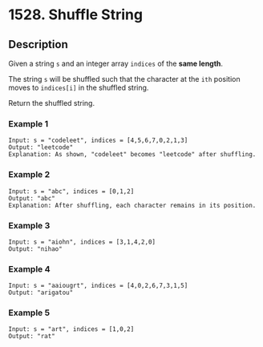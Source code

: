 # 1528. Shuffle String

## Description

Given a string `s` and an integer array `indices` of the **same length**.

The string `s` will be shuffled such that the character at the `ith` position moves to `indices[i]` in the shuffled string.

Return the shuffled string.

### Example 1

```
Input: s = "codeleet", indices = [4,5,6,7,0,2,1,3]
Output: "leetcode"
Explanation: As shown, "codeleet" becomes "leetcode" after shuffling.
```
### Example 2
```
Input: s = "abc", indices = [0,1,2]
Output: "abc"
Explanation: After shuffling, each character remains in its position.
```

### Example 3
```
Input: s = "aiohn", indices = [3,1,4,2,0]
Output: "nihao"
```

### Example 4
```
Input: s = "aaiougrt", indices = [4,0,2,6,7,3,1,5]
Output: "arigatou"
```

### Example 5
```
Input: s = "art", indices = [1,0,2]
Output: "rat"
```